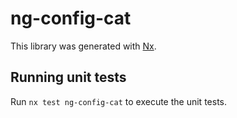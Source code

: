 # ng-config-cat

This library was generated with [Nx](https://nx.dev).

## Running unit tests

Run `nx test ng-config-cat` to execute the unit tests.
